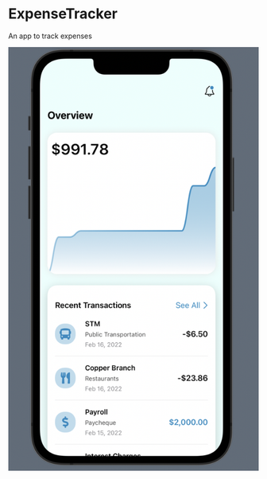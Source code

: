 # ExpenseTracker
An app to track expenses 

![alt text](https://github.com/VSofficial/ExpenseTracker/blob/main/ExpenseTracker/Screenshots/file1.png?raw=true)
